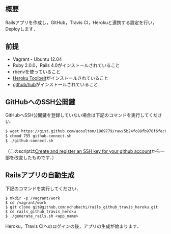 ## 概要
Railsアプリを作成し，GitHub，Travis CI，Herokuと連携する設定を行い，Deployします．

## 前提

- Vagrant - Ubuntu 12.04
- Ruby 2.0.0，Rails 4.0がインストールされていること
- rbenvを使っていること
- [Heroku Toolbelt](https://toolbelt.heroku.com/)がインストールされていること
- [github/hub](https://github.com/github/hub)がインストールされていること

## GitHubへのSSH公開鍵

GitHubへSSH公開鍵を登録していない場合は下記のコマンドを実行してください．

```bash
$ wget https://gist.github.com/acoulton/1969779/raw/5b24fc88fb978f6fec89196903432a94aa1c209b/github-connect.sh
$ chmod 755 github-connect.sh
$ ./github-connect.sh
```

（このscriptは[Create and register an SSH key for your github account](https://gist.github.com/acoulton/1969779)から一部を改変したものです．）

## Railsアプリの自動生成

下記のコマンドを実行してください．

```
$ mkdir -p /vagrant/work
$ cd /vagrant/work
$ git clone git@github.com:ychubachi/rails_github_travis_heroku.git
$ cd rails_github_travis_heroku
$ ./generate_rails.sh <app_name>
```

Heroku，Travis CIへのログインの後，アプリの生成が始まります．
